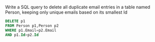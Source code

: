 Write a SQL query to delete all duplicate email entries in a table named Person, keeping only unique emails based on its smallest Id

```sql
DELETE p1 
FROM Person p1,Person p2
WHERE p1.Email=p2.Email 
AND p1.Id>p2.Id
```
